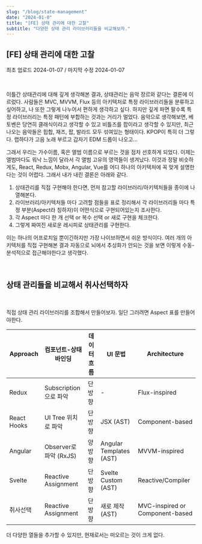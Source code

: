 ```yaml
---
slug: "/blog/state-management"
date: "2024-01-0"
title: "[FE] 상태 관리에 대한 고찰"
subtitle: "다양한 상태 관리 라이브러리들을 비교해보자."
---
```


## **[FE] 상태 관리에 대한 고찰**

<p class="text-time">최초 업로드 2024-01-07 / 마지막 수정 2024-01-07</p>

<br/>

이틀간 상태관리에 대해 깊게 생각해본 결과, 상태관리는 음악 장르와 같다는 결론에 이르렀다.
사람들은 MVC, MVVM, Flux 등의 아키텍처로 특정 라이브러리들을 분류하고 싶어하고, 나 또한 그렇게 나누어서 편하게 생각하고 싶다.
하지만 깊게 파면 팔수록 특정 라이브러리는 특정 패턴에 부합하는 것과는 거리가 멀었다. 음악으로 생각해보면,
베토벤은 당연히 클래식이라고 생각할 수 있고 비틀즈를 팝이라고 생각할 수 있지만, 최근 나오는 음악들은 힙합, 재즈, 팝, 발라드
모두 섞여있는 형태이다. KPOP이 특히 더 그렇다. 랩하다가 고음 노래 부르고 갑자기 EDM 드롭이 나오고...

그래서 우리는 가수이름, 혹은 앨범 이름으로 부르는 것을 점차 선호하게 되었다. 이제는 앨범마다도 워낙 느낌이 달라서 각 앨범 고유의 영역들이 생겨났다.
이것과 정말 비슷하게도, React, Redux, Mobx, Angular, Vue를 어디 하나의 아키텍처에 꼭 맞게 설명한다는 것이 어렵다. 그래서 내가 내린 결론은 아래와 같다.

1. 상태관리를 직접 구현해야 한다면, 먼저 참고할 라이브러리/아키텍처들을 종이에 나열해본다.
2. 라이브러리/아키텍처들 마다 고려할 점들을 표로 정리해서 각 라이브러리들 마다 특정 부분(Aspect라 칭하자)이 어떤식으로 구현되어있는지 조사한다.
3. 각 Aspect 마다 한 개 선택 or 복수 선택 or 새로 구현을 체크한다.
4. 그렇게 짜여진 새로운 레시피로 상태관리를 구현한다.

이는 하나의 어프로치일 뿐이긴하지만 가장 나이브하면서 쉬운 방식이다.
여러 개의 아키텍처를 직접 구현해본 결과 자동으로 뇌에서 추상화가 안되는 것을 보면 이렇게 수동-분석적으로 접근해야한다고 생각했다.

<br/>

## **상태 관리들을 비교해서 취사선택하자**

<br/>

직접 상태 관리 라이브러리를 조합해서 만들어보자. 일단 그러려면 Aspect 표를 만들어야한다.

| Approach    | 컴포넌트-상태 바인딩   | 데이터 흐름 | UI 문법                 | Architecture                    |
| ----------- | ---------------------- | ----------- | ----------------------- | ------------------------------- |
| Redux       | Subscription으로 파악  | 단방향      | -                       | Flux-inspired                   |
| React Hooks | UI Tree 위치로 파악    | 단방향      | JSX (AST)               | Component-based                 |
| Angular     | Observer로 파악 (RxJS) | 양방향      | Angular Templates (AST) | MVVM-inspired                   |
| Svelte      | Reactive Assignment    | 단방향      | Svelte Custom (AST)     | Reactive/Compiler               |
| 취사선택    | Reactive Assignment    | 단방향      | 새로 제작 (AST)         | MVC-inspired or Component-based |

더 다양한 열들을 추가할 수 있지만, 현재로서는 떠오르는 것이 크게 없다.
